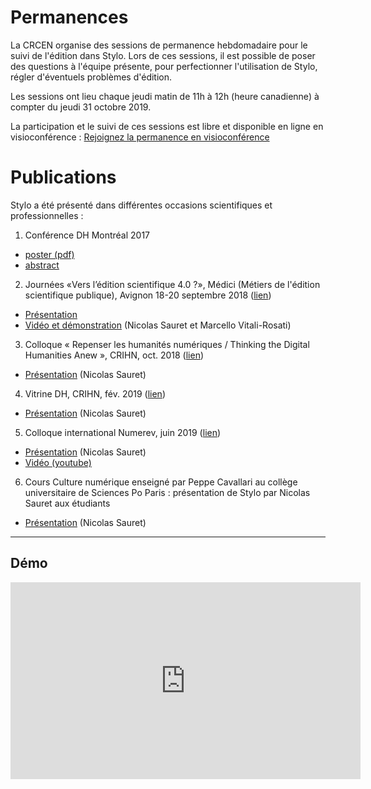 # Permanences

La CRCEN organise des sessions de permanence hebdomadaire pour le suivi de l'édition dans Stylo. Lors de ces sessions, il est possible de poser des questions à l'équipe présente, pour perfectionner l'utilisation de Stylo, régler d'éventuels problèmes d'édition.

Les sessions ont lieu chaque jeudi matin de 11h à 12h (heure canadienne) à compter du jeudi 31 octobre 2019.

La participation et le suivi de ces sessions est libre et disponible en ligne en visioconférence : <a class="btn btn-info" href="https://meet.jit.si/stylo" role="button">Rejoignez la permanence en visioconférence</a>

# Publications

Stylo a été présenté dans différentes occasions scientifiques et professionnelles :

1. Conférence DH Montréal 2017
  - [poster (pdf)](uploads/pdf/poster_Stylo_DH2017.pdf)
  - [abstract](https://dh2017.adho.org/abstracts/224/224.pdf)
2. Journées «Vers l’édition scientifique 4.0 ?», Médici (Métiers de l'édition scientifique publique), Avignon 18-20 septembre 2018 ([lien](https://medici2018.sciencesconf.org/))
  - [Présentation](https://ecrituresnumeriques.github.io/s_StyloMedici/)
  - [Vidéo et démonstration](https://www.youtube.com/embed/qcwEqbcxBF8) (Nicolas Sauret et Marcello Vitali-Rosati)
3. Colloque « Repenser les humanités numériques / Thinking the Digital Humanities Anew », CRIHN, oct. 2018 ([lien](https://www.crihn.org/colloque-2018/))
  - [Présentation](http://nicolassauret.net/s_StyloCRIHN/) (Nicolas Sauret)
4. Vitrine DH, CRIHN, fév. 2019 ([lien](https://crihn.openum.ca/nouvelles/2018/12/01/vitrine-hn-dh-showcase-2019/))
  - [Présentation](http://nicolassauret.net/s_StyloVitrineDH/) (Nicolas Sauret)
5. Colloque international Numerev, juin 2019 ([lien](https://numerev.com/agenda.id-9.html))
  - [Présentation](http://nicolassauret.net/s_StyloNumerev/) (Nicolas Sauret)
  - [Vidéo (youtube)](https://youtu.be/-WHoTXw6Two?t=20878)
6. Cours Culture numérique enseigné par Peppe Cavallari au collège universitaire de Sciences Po Paris : présentation de Stylo par Nicolas Sauret aux étudiants
  - [Présentation](http://nicolassauret.net/s_StyloCultNum/) (Nicolas Sauret)

---
## Démo

<iframe width="560" height="315" src="https://www.youtube.com/embed/qcwEqbcxBF8" frameborder="0" allow="accelerometer; autoplay; encrypted-media; gyroscope; picture-in-picture" allowfullscreen style="align:center;"></iframe>
